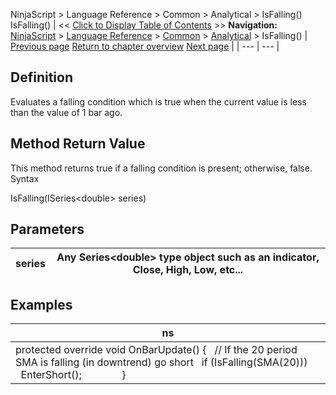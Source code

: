 ﻿
NinjaScript \> Language Reference \> Common \> Analytical \> IsFalling()
IsFalling()
| \<\< [Click to Display Table of Contents](falling.md) \>\> **Navigation:**     [NinjaScript](ninjascript.md) \> [Language Reference](language_reference_wip.md) \> [Common](common.md) \> [Analytical](market_data.md) \> IsFalling() | [Previous page](highestbar.md) [Return to chapter overview](market_data.md) [Next page](rising.md) |
| --- | --- |
## Definition
Evaluates a falling condition which is true when the current value is less than the value of 1 bar ago. 
## 
## Method Return Value
This method returns true if a falling condition is present; otherwise, false.
 
Syntax  

IsFalling(ISeries\<double\> series)
## 
## Parameters
| series | Any Series\<double\> type object such as an indicator, Close, High, Low, etc... |
| --- | --- |
## 
## 
## Examples
| ns |
| --- |
| protected override void OnBarUpdate() {    // If the 20 period SMA is falling (in downtrend) go short    if (IsFalling(SMA(20)))        EnterShort();                } |

